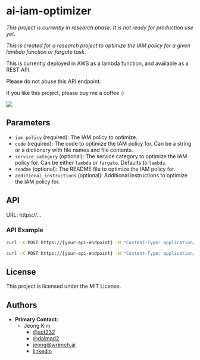 ai-iam-optimizer
=================

*This project is currently in research phase. It is not ready for production use yet.*

*This is created for a research project to optimize the IAM policy for a given lambda function or fargate task.*

This is currently deployed in AWS as a lambda function, and available as a REST API.

Please do not abuse this API endpoint.

If you like this project, please buy me a coffee :)

[![](https://www.paypalobjects.com/en_US/i/btn/btn_donateCC_LG.gif)](https://www.paypal.com/donate/?business=DK7UYMMK7FPZN&no_recurring=1&currency_code=USD)

## Parameters
- `iam_policy` (required): The IAM policy to optimize.
- `code` (required): The code to optimize the IAM policy for. Can be a string or a dictionary with file names and file contents.
- `service_category` (optional): The service category to optimize the IAM policy for. Can be either `lambda` or `fargate`. Defaults to `lambda`.
- `readme` (optional): The README file to optimize the IAM policy for.
- `additional_instructions` (optional): Additional instructions to optimize the IAM policy for.
## API
URL: https://...

### API Example
```bash
curl -X POST https://{your-api-endpoint} -H "Content-Type: application/json" -d '{"iam_policy": "...", "code": "...", "service_category": "lambda"}'
```

```bash
curl -X POST https://{your-api-endpoint} -H "Content-Type: application/json" -d '{"iam_policy": "...", "code": {"file1.py": "...", "file2.py": "..."}, "service_category": "fargate"}'
```

## License
This project is licensed under the MIT License.

## Authors
- **Primary Contact:**
  - Jeong Kim
    - [@sot232](https://github.com/sot232)
    - [@dalmad2](https://github.com/dalmad2)
    - [jeong@wrench.ai](mailto:jeong@wrench.ai)
    - [linkedin](https://www.linkedin.com/in/jeongkimbyu/)
